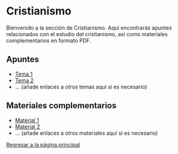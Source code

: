 # Cristianismo

Bienvenido a la sección de Cristianismo. Aquí encontrarás apuntes relacionados con el estudio del cristianismo, así como materiales complementarios en formato PDF.

## Apuntes

- [Tema 1](apuntes/crmo_t1.md)
- [Tema 2](apuntes/crmo_t2.md)
- ... (añade enlaces a otros temas aquí si es necesario)

## Materiales complementarios

- [Material 1](materiales/material1.pdf)
- [Material 2](materiales/material2.pdf)
- ... (añade enlaces a otros materiales aquí si es necesario)

[Regresar a la página principal](../)
